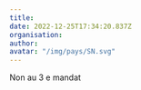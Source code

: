 ```yaml
---
title: 
date: 2022-12-25T17:34:20.837Z
organisation: 
author: 
avatar: "/img/pays/SN.svg"
---
```


Non au 3 e mandat 
